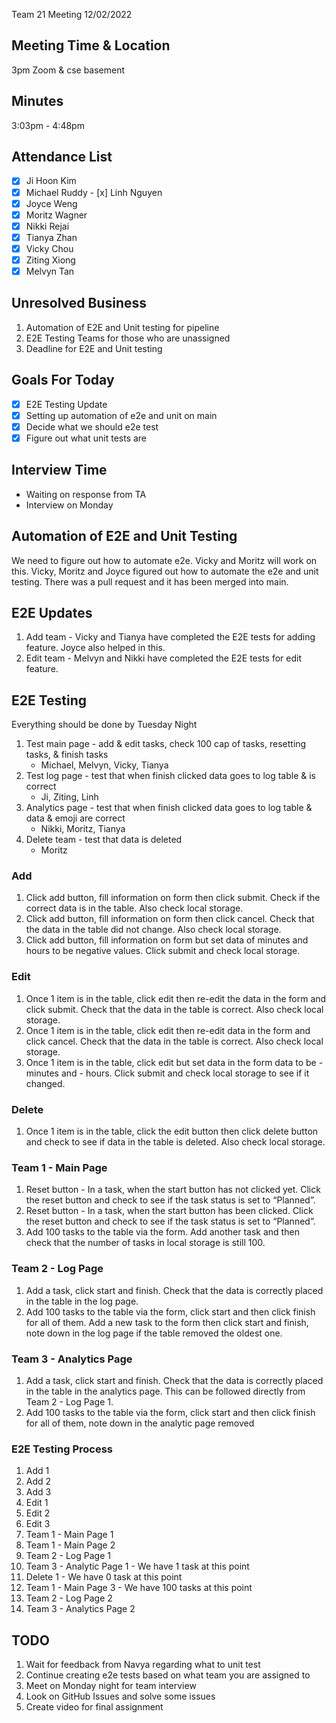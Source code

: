 Team 21 Meeting 12/02/2022

## Meeting Time & Location
3pm Zoom & cse basement

## Minutes
3:03pm - 4:48pm

## Attendance List
- [x] Ji Hoon Kim
- [x] Michael Ruddy
​​- [x] Linh Nguyen
- [x] Joyce Weng
- [x] Moritz Wagner
- [x] Nikki Rejai
- [x] Tianya Zhan
- [x] Vicky Chou
- [x] Ziting Xiong 
- [x] Melvyn Tan

## Unresolved Business
1. Automation of E2E and Unit testing for pipeline
2. E2E Testing Teams for those who are unassigned
3. Deadline for E2E and Unit testing

## Goals For Today
- [x] E2E Testing Update
- [x] Setting up automation of e2e and unit on main
- [x] Decide what we should e2e test
- [x] Figure out what unit tests are

## Interview Time
- Waiting on response from TA
- Interview on Monday

## Automation of E2E and Unit Testing
We need to figure out how to automate e2e. Vicky and Moritz will work on this. Vicky, Moritz and Joyce figured out how to automate the e2e and unit testing. There was a pull request and it has been merged into main.

## E2E Updates
1. Add team - Vicky and Tianya have completed the E2E tests for adding feature. Joyce also helped in this.
2. Edit team - Melvyn and Nikki have completed the E2E tests for edit feature.

## E2E Testing
Everything should be done by Tuesday Night
1. Test main page - add & edit tasks, check 100 cap of tasks, resetting tasks, & finish tasks
    - Michael, Melvyn, Vicky, Tianya 
2. Test log page - test that when finish clicked data goes to log table & is correct
    - Ji, Ziting, Linh
3. Analytics page - test that when finish clicked data goes to log table & data & emoji are correct
    - Nikki, Moritz, Tianya
4. Delete team - test that data is deleted
    - Moritz

### Add
1. Click add button, fill information on form then click submit. Check if the correct data is in the table. Also check local storage.
2. Click add button, fill information on form then click cancel. Check that the data in the table did not change. Also check local storage.
3. Click add button, fill information on form but set data of minutes and hours to be negative values. Click submit and check local storage.

### Edit
1. Once 1 item is in the table, click edit then re-edit the data in the form and click submit. Check that the data in the table is correct. Also check local storage.
2. Once 1 item is in the table, click edit then re-edit data in the form and click cancel. Check that the data in the table is correct. Also check local storage.
3. Once 1 item is in the table, click edit but set data in the form data to be - minutes and - hours. Click submit and check local storage to see if it changed.

### Delete
1. Once 1 item is in the table, click the edit button then click delete button and check to see if data in the table is deleted. Also check local storage.

### Team 1 - Main Page
1. Reset button - In a task, when the start button has not clicked yet. Click the reset button and check to see if the task status is set to “Planned”.
2. Reset button - In a task, when the start button has been clicked. Click the reset button and check to see if the task status is set to “Planned”.
3. Add 100 tasks to the table via the form. Add another task and then check that the number of tasks in local storage is still 100.

### Team 2 - Log Page
1. Add a task, click start and finish. Check that the data is correctly placed in the table in the log page.
2. Add 100 tasks to the table via the form, click start and then click finish for all of them. Add a new task to the form then click start and finish, note down in the log page if the table removed the oldest one.

### Team 3 - Analytics Page
1. Add a task, click start and finish. Check that the data is correctly placed in the table in the analytics page. This can be followed directly from Team 2 - Log Page 1.
2. Add 100 tasks to the table via the form, click start and then click finish for all of them, note down in the analytic page removed 

### E2E Testing Process
1. Add 1
2. Add 2
3. Add 3
4. Edit 1
5. Edit 2
6. Edit 3
7. Team 1 - Main Page 1
8. Team 1 - Main Page 2
9. Team 2 - Log Page 1
10. Team 3 - Analytic Page 1 - We have 1 task at this point
11. Delete 1 - We have 0 task at this point
12. Team 1 - Main Page 3 - We have 100 tasks at this point
13. Team 2 - Log Page 2
14. Team 3 - Analytics Page 2

## TODO
1. Wait for feedback from Navya regarding what to unit test
2. Continue creating e2e tests based on what team you are assigned to
3. Meet on Monday night for team interview
4. Look on GitHub Issues and solve some issues
5. Create video for final assignment
